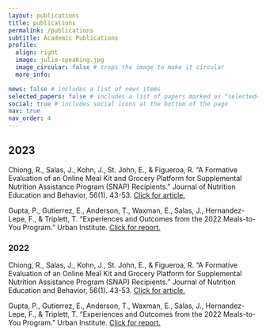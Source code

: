 ```yaml
---
layout: publications
title: publications
permalink: /publications
subtitle: Academic Publications
profile:
  align: right
  image: julio-speaking.jpg
  image_circular: false # crops the image to make it circular
  more_info: 

news: false # includes a list of news items
selected_papers: false # includes a list of papers marked as "selected={true}"
social: true # includes social icons at the bottom of the page
nav: true
nav_order: 4
---
```



## 2023

Chiong, R., Salas, J., Kohn, J., St. John, E., & Figueroa, R. “A Formative Evaluation of an Online Meal Kit and Grocery Platform for Supplemental Nutrition Assistance Program (SNAP) Recipients.” Journal of Nutrition Education and Behavior, 56(1). 43-53. [Click for article.](https://www.jneb.org/article/S1499-4046(23)00538-9/fulltext)

Gupta, P., Gutierrez, E., Anderson, T., Waxman, E., Salas, J., Hernandez-Lepe, F., & Triplett, T. “Experiences and Outcomes from the 2022 Meals-to-You Program.” Urban Institute. [Click for report.](https://www.urban.org/research/publication/experiences-and-outcomes-2022-meals-to-you-program)

### 2022

Chiong, R., Salas, J., Kohn, J., St. John, E., & Figueroa, R. “A Formative Evaluation of an Online Meal Kit and Grocery Platform for Supplemental Nutrition Assistance Program (SNAP) Recipients.” Journal of Nutrition Education and Behavior, 56(1). 43-53. [Click for article.](https://www.jneb.org/article/S1499-4046(23)00538-9/fulltext)

Gupta, P., Gutierrez, E., Anderson, T., Waxman, E., Salas, J., Hernandez-Lepe, F., & Triplett, T. “Experiences and Outcomes from the 2022 Meals-to-You Program.” Urban Institute. [Click for report.](https://www.urban.org/research/publication/experiences-and-outcomes-2022-meals-to-you-program)


